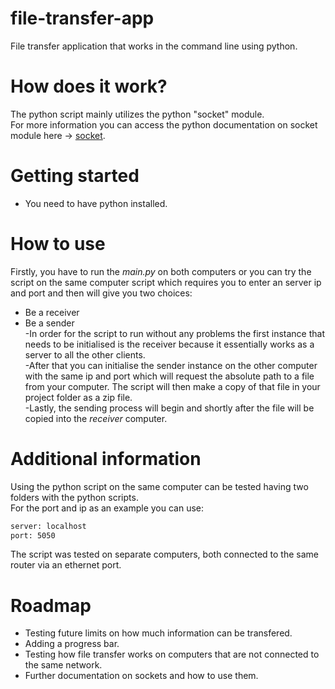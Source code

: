 # file-transfer-app
File transfer application that works in the command line using python.
# How does it work? 
The python script mainly utilizes the python "socket" module.  
For more information you can access the python documentation on socket module here -> [socket](https://docs.python.org/3/library/socket.html).  
# Getting started
* You need to have python installed.
# How to use
Firstly, you have to run the *main.py* on both computers or you can try the script on the same computer script which requires you to enter an server ip and port and then will give you two choices:  
* Be a receiver  
* Be a sender  
-In order for the script to run without any problems the first instance that needs to be initialised is the receiver because it essentially works as a server to all the other clients.  
-After that you can initialise the sender instance on the other computer with the same ip and port which will request the absolute path to a file from your computer. The script will then make a copy of that file in your project folder as a zip file.  
-Lastly, the sending process will begin and shortly after the file will be copied into the *receiver* computer.
# Additional information
Using the python script on the same computer can be tested having two folders with the python scripts.  
For the port and ip as an example you can use: 
```bash
server: localhost
port: 5050
```
The script was tested on separate computers, both connected to the same router via an ethernet port.
# Roadmap
* Testing future limits on how much information can be transfered.  
* Adding a progress bar.
* Testing how file transfer works on computers that are not connected to the same network.
* Further documentation on sockets and how to use them.
